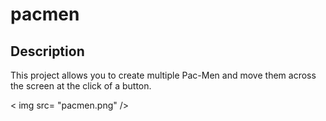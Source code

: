 # pacmen

## Description

This project allows you to create multiple Pac-Men and move them across the screen at the click of a button. 

< img src= "pacmen.png" />
